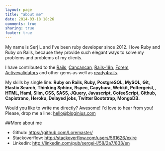 ```yaml
---
layout: page
title: "about me"
date: 2014-03-18 18:26
comments: true
sharing: true
footer: true
---
```


My name is Serj L and I've been ruby developer since 2012. I love Ruby and Ruby on Rails, because they provide such elegant ways to solve my problems and problems of my clients.

I have contributed to the [Rails](https://github.com/rails/rails), [Cancancan](https://github.com/CanCanCommunity/cancancan), [Rails-18n](https://github.com/svenfuchs/rails-i18n), [Forem](https://github.com/rubysherpas/forem), [Activevalidators](https://github.com/franckverrot/activevalidators) and other gems as well as [ready4rails](http://www.ready4rails.net).

My skills by single line: **Ruby on Rails, Ruby, PostgreSQL, MySQL, Git, Elastix Search, Thinking Sphinx, Rspec, Capybara, Webkit, Poltergeist,, HTML, Haml, Slim, CSS, SASS, JQuery, Javascript, CofeeScript, Github, Capistrano, Heroku, Delayed jobs, Twitter Bootstrap, MongoDB.**

Would you like to write me directly? Awesome! I'd love to hear from you! Please, drop me a line: hello@bloginius.com

##More about me

* Github: https://github.com/Loremaster/
* Stackoverflow: http://stackoverflow.com/users/561626/exire
* Linkedin: http://linkedin.com/pub/sergei-l/58/2a7/833/en
